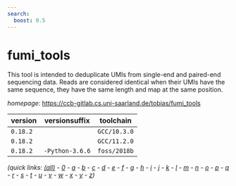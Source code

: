 ```yaml
---
search:
  boost: 0.5
---
```

# fumi_tools

This tool is intended to deduplicate UMIs from single-end and paired-end  sequencing data. Reads are considered identical when their UMIs have the same sequence,  they have the same length and map at the same position.

*homepage*: <https://ccb-gitlab.cs.uni-saarland.de/tobias/fumi_tools>

version | versionsuffix | toolchain
--------|---------------|----------
``0.18.2`` |  | ``GCC/10.3.0``
``0.18.2`` |  | ``GCC/11.2.0``
``0.18.2`` | ``-Python-3.6.6`` | ``foss/2018b``


*(quick links: [(all)](../index.md) - [0](../0/index.md) - [a](../a/index.md) - [b](../b/index.md) - [c](../c/index.md) - [d](../d/index.md) - [e](../e/index.md) - [f](../f/index.md) - [g](../g/index.md) - [h](../h/index.md) - [i](../i/index.md) - [j](../j/index.md) - [k](../k/index.md) - [l](../l/index.md) - [m](../m/index.md) - [n](../n/index.md) - [o](../o/index.md) - [p](../p/index.md) - [q](../q/index.md) - [r](../r/index.md) - [s](../s/index.md) - [t](../t/index.md) - [u](../u/index.md) - [v](../v/index.md) - [w](../w/index.md) - [x](../x/index.md) - [y](../y/index.md) - [z](../z/index.md))*

